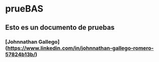 # prueBAS
## Esto es un documento de pruebas
### [Johnnathan Gallego] (https://www.linkedin.com/in/johnnathan-gallego-romero-57824b13b/)
